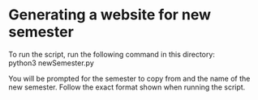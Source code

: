 # Generating a website for new semester
To run the script, run the following command in this directory:  
python3 newSemester.py

You will be prompted for the semester to copy from and the name of the new semester. Follow the exact format shown when running the script.
